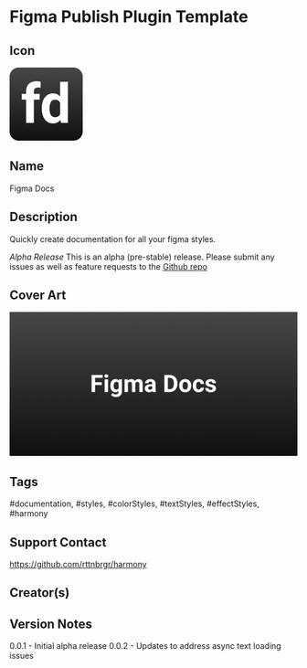 # Figma Publish Plugin Template

## Icon

![Icon](icon.jpg)

## Name

Figma Docs

## Description

Quickly create documentation for all your figma styles.

_Alpha Release_
This is an alpha (pre-stable) release. Please submit any issues as well as feature requests to the [Github repo](https://github.com/rttnbrgr/harmony)

## Cover Art

![Cover Art](cover-art.jpg)

## Tags

#documentation, #styles, #colorStyles, #textStyles, #effectStyles, #harmony

## Support Contact

https://github.com/rttnbrgr/harmony

## Creator(s)

## Version Notes

0.0.1 - Initial alpha release
0.0.2 - Updates to address async text loading issues
